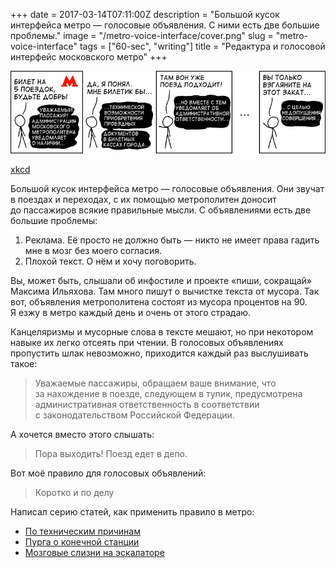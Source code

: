 +++
date = 2017-03-14T07:11:00Z
description = "Большой кусок интерфейса метро — голосовые объявления. С ними есть две большие проблемы."
image = "/metro-voice-interface/cover.png"
slug = "metro-voice-interface"
tags = ["60-sec", "writing"]
title = "Редактура и голосовой интерфейс московского метро"
+++

![Голосовой интерфейс московского метро](metro-voice-interface.png)

<p class="figcaption"><a href="https://xkcd.com/1684/">xkcd</a></p>

Большой кусок интерфейса метро — голосовые объявления. Они звучат в поездах и переходах, с их помощью метрополитен доносит до пассажиров всякие правильные мысли. С объявлениями есть две большие проблемы:

1. Реклама. Её просто не должно быть — никто не имеет права гадить мне в мозг без моего согласия.
2. Плохой текст. О нём и хочу поговорить.

Вы, может быть, слышали об инфостиле и проекте «пиши, сокращай» Максима Ильяхова. Там много пишут о вычистке текста от мусора. Так вот, объявления метрополитена состоят из мусора процентов на 90. Я езжу в метро каждый день и очень от этого страдаю.

Канцеляризмы и мусорные слова в тексте мешают, но при некотором навыке их легко отсеять при чтении. В голосовых объявлениях пропустить шлак невозможно, приходится каждый раз выслушивать такое:

> Уважаемые пассажиры, обращаем ваше внимание, что за нахождение в поезде, следующем в тупик, предусмотрена административная ответственность в соответствии с законодательством Российской Федерации.

А хочется вместо этого слышать:

> Пора выходить! Поезд едет в депо.

Вот моё правило для голосовых объявлений:

<blockquote class="big">Коротко и по делу</blockquote>

Написал серию статей, как применить правило в метро:

- [По техническим причинам](/metro-reason/)
- [Пурга о конечной станции](/terminal-station/)
- [Мозговые слизни на эскалаторе](/metro-brain-slug/)
